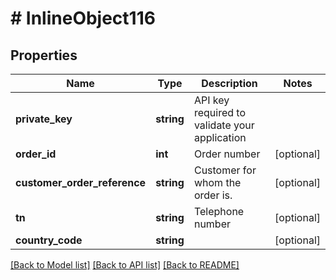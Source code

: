 # # InlineObject116

## Properties

Name | Type | Description | Notes
------------ | ------------- | ------------- | -------------
**private_key** | **string** | API key required to validate your application |
**order_id** | **int** | Order number | [optional]
**customer_order_reference** | **string** | Customer for whom the order is. | [optional]
**tn** | **string** | Telephone number | [optional]
**country_code** | **string** |  | [optional]

[[Back to Model list]](../../README.md#models) [[Back to API list]](../../README.md#endpoints) [[Back to README]](../../README.md)
